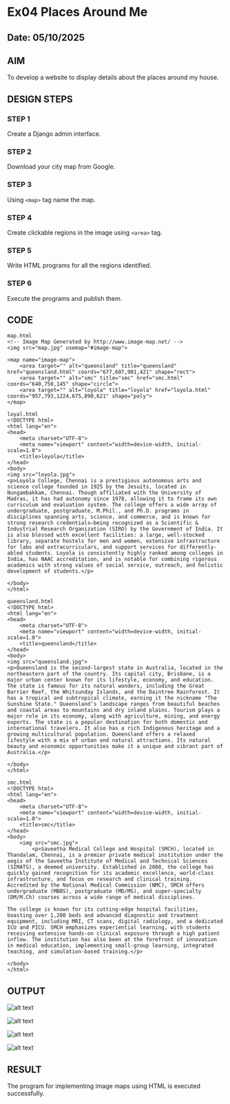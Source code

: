 # Ex04 Places Around Me
## Date: 05/10/2025

## AIM
To develop a website to display details about the places around my house.

## DESIGN STEPS

### STEP 1
Create a Django admin interface.

### STEP 2
Download your city map from Google.

### STEP 3
Using ```<map>``` tag name the map.

### STEP 4
Create clickable regions in the image using ```<area>``` tag.

### STEP 5
Write HTML programs for all the regions identified.

### STEP 6
Execute the programs and publish them.

## CODE
```
map.html
<!-- Image Map Generated by http://www.image-map.net/ -->
<img src="map.jpg" usemap="#image-map">

<map name="image-map">
    <area target="" alt="queensland" title="queensland" href="queensland.html" coords="677,607,901,421" shape="rect">
    <area target="" alt="smc" title="smc" href="smc.html" coords="640,750,145" shape="circle">
    <area target="" alt="loyola" title="loyola" href="loyola.html" coords="957,793,1224,675,890,621" shape="poly">
</map>

loyal.html
<!DOCTYPE html>
<html lang="en">
<head>
    <meta charset="UTF-8">
    <meta name="viewport" content="width=device-width, initial-scale=1.0">
    <title>loyola</title>
</head>
<body>
<img src="loyola.jpg">  
<p>Loyola College, Chennai is a prestigious autonomous arts and science college founded in 1925 by the Jesuits, located in Nungambakkam, Chennai. Though affiliated with the University of Madras, it has had autonomy since 1978, allowing it to frame its own curriculum and evaluation system. The college offers a wide array of undergraduate, postgraduate, M.Phil., and Ph.D. programs in disciplines spanning arts, science, and commerce, and is known for strong research credentials—being recognized as a Scientific & Industrial Research Organization (SIRO) by the Government of India. It is also blessed with excellent facilities: a large, well-stocked library, separate hostels for men and women, extensive infrastructure for labs and extracurriculars, and support services for differently-abled students. Loyola is consistently highly ranked among colleges in India, has NAAC accreditation, and is notable for combining rigorous academics with strong values of social service, outreach, and holistic development of students.</p>

</body>
</html>

queensland.html
<!DOCTYPE html>
<html lang="en">
<head>
    <meta charset="UTF-8">
    <meta name="viewport" content="width=device-width, initial-scale=1.0">
    <title>queensland</title>
</head>
<body>
<img src="queensland.jpg">
<p>Queensland is the second-largest state in Australia, located in the northeastern part of the country. Its capital city, Brisbane, is a major urban center known for its lifestyle, economy, and education. The state is famous for its natural wonders, including the Great Barrier Reef, the Whitsunday Islands, and the Daintree Rainforest. It has a tropical and subtropical climate, earning it the nickname "The Sunshine State." Queensland’s landscape ranges from beautiful beaches and coastal areas to mountains and dry inland plains. Tourism plays a major role in its economy, along with agriculture, mining, and energy exports. The state is a popular destination for both domestic and international travelers. It also has a rich Indigenous heritage and a growing multicultural population. Queensland offers a relaxed lifestyle with a mix of urban and natural attractions. Its natural beauty and economic opportunities make it a unique and vibrant part of Australia.</p>

</body>
</html>

smc.html
<!DOCTYPE html>
<html lang="en">
<head>
    <meta charset="UTF-8">
    <meta name="viewport" content="width=device-width, initial-scale=1.0">
    <title>smc</title>
</head>
<body>
    <img src="smc.jpg">
        <p>Saveetha Medical College and Hospital (SMCH), located in Thandalam, Chennai, is a premier private medical institution under the aegis of the Saveetha Institute of Medical and Technical Sciences (SIMATS), a deemed university. Established in 2008, the college has quickly gained recognition for its academic excellence, world-class infrastructure, and focus on research and clinical training. Accredited by the National Medical Commission (NMC), SMCH offers undergraduate (MBBS), postgraduate (MD/MS), and super-specialty (DM/M.Ch) courses across a wide range of medical disciplines.

The college is known for its cutting-edge hospital facilities, boasting over 1,200 beds and advanced diagnostic and treatment equipment, including MRI, CT scans, digital radiology, and a dedicated ICU and PICU. SMCH emphasizes experiential learning, with students receiving extensive hands-on clinical exposure through a high patient inflow. The institution has also been at the forefront of innovation in medical education, implementing small-group learning, integrated teaching, and simulation-based training.</p>

</body>
</html>
```


## OUTPUT
![alt text](<Screenshot 2025-10-05 183830.png>)

![alt text](<Screenshot 2025-10-05 183520.png>)

![alt text](<Screenshot 2025-10-05 183810.png>)
 
 ![alt text](<Screenshot 2025-10-05 183618.png>)
## RESULT
The program for implementing image maps using HTML is executed successfully.
